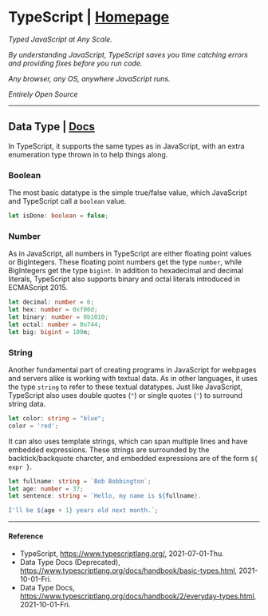 # TypeScript | [Homepage](https://www.typescriptlang.org/)
*Typed JavaScript at Any Scale.*

*By understanding JavaScript, TypeScript saves you time catching errors and providing fixes before you run code.*

*Any browser, any OS, anywhere JavaScript runs.*

*Entirely Open Source*

----------

## Data Type | [Docs](https://www.typescriptlang.org/docs/handbook/2/everyday-types.html)
In TypeScript, it supports the same types as in JavaScript, with an extra enumeration type thrown in to help things along.

### Boolean
The most basic datatype is the simple true/false value, which JavaScript and TypeScript call a `boolean` value.

```TypeScript
let isDone: boolean = false;
```

### Number
As in JavaScript, all numbers in TypeScript are either floating point values or BigIntegers. These floating point numbers get the type `number`, while BigIntegers get the type `bigint`. In addition to hexadecimal and decimal literals, TypeScript also supports binary and octal literals introduced in ECMAScript 2015.

```TypeScript
let decimal: number = 6;
let hex: number = 0xf00d;
let binary: number = 0b1010;
let octal: number = 0o744;
let big: bigint = 100n;
```

### String
Another fundamental part of creating programs in JavaScript for webpages and servers alike is working with textual data. As in other languages, it uses the type `string` to refer to these textual datatypes. Just like JavaScript, TypeScript also uses double quotes (`"`) or single quotes (`'`) to surround string data.

```TypeScript
let color: string = "blue";
color = 'red';
```

It can also uses template strings, which can span multiple lines and have embedded expressions. These strings are surrounded by the backtick/backquote charcter, and embedded expressions are of the form `${ expr }`.

```TypeScript
let fullname: string = `Bob Bobbington`;
let age: number = 37;
let sentence: string = `Hello, my name is ${fullname}.

I'll be ${age + 1} years old next month.`;
```

----------

#### Reference
- TypeScript, https://www.typescriptlang.org/, 2021-07-01-Thu.
- Data Type Docs (Deprecated), https://www.typescriptlang.org/docs/handbook/basic-types.html, 2021-10-01-Fri.
- Data Type Docs, https://www.typescriptlang.org/docs/handbook/2/everyday-types.html, 2021-10-01-Fri.
